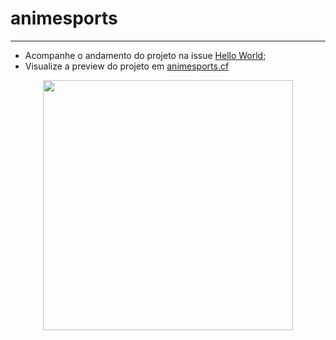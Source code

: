# animesports
---

- Acompanhe o andamento do projeto na issue [Hello World](https://github.com/Animesports/animesports/issues/1#issue-1156055465);
- Visualize a preview do projeto em [animesports.cf](https://animesports.cf/)


<p align="center">

<img  height="400px" align="center"  src='https://user-images.githubusercontent.com/71078903/156277115-73f66c71-2a68-46bb-817a-8f6ebaa07c41.png'>
 </p>


